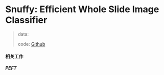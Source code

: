 # Snuffy: Efficient Whole Slide Image Classifier

> data:
>
> 
>
> code: [Github](https://github.com/hcjin0816/DG_WSDH)

#### 相关工作

##### PEFT

> 